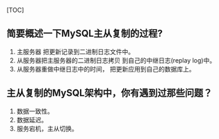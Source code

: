 [TOC]

## 简要概述一下MySQL主从复制的过程?

1. 主服务器 把更新记录到二进制日志文件中。
1. 从服务器把主服务器的二进制日志拷贝 到自己的中继日志(replay log)中。
1. 从服务器重做中继日志中的时间， 把更新应用到自己的数据库上。

## 主从复制的MySQL架构中，你有遇到过那些问题？

1. 数据一致性。
1. 数据延迟。
1. 服务宕机，主从切换。